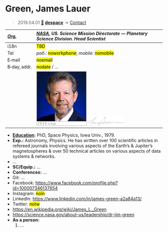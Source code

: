 # Green, James Lauer
> 2019.04.01 **[🚀](../index/index.md) [despace](index.md)** → [Contact](contact.md)

|*[Org.](contact.md)*|*[NASA](zz_nasa.md), US. Science Mission Directorate — Planetary Science Division. Head Scientist*|
|:--|:--|
|i18n| <mark>TBD</mark> |
|Tel|*раб.:* <mark>noworkphone</mark>; *mobile:* <mark>nomobile</mark> |
|E‑mail| <mark>noemail</mark> |
|B‑day, addr.| <mark>nodate</mark> / … |
|| [![](f/contact/g/green_001_photo_thumb.jpg)](f/contact/g/green_001_photo.jpg) [![](f/contact/g/green_001_sign_thumb.jpg)](f/contact/g/green_001_sign.png) |

   - **[Education](edu.md):** PhD, Space Physics, Iowa Univ., 1979.
   - **Exp.:** Astronomy, Physics. He has written over 100 scientific articles in refereed journals involving various aspects of the Earth’s & Jupiter’s magnetospheres & over 50 technical articles on various aspects of data systems & networks.
   - …
   - **SC/Equip.:** …
   - **Conferences:** …
   - Git: …
   - Facebook: <https://www.facebook.com/profile.php?id=100007346137654>
   - Instagram: <mark>noin</mark>
   - LinkedIn: <https://www.linkedin.com/in/james-green-a2a84a13/>
   - Twitter: <mark>notw</mark>
   - <https://en.wikipedia.org/wiki/James_L._Green>
   - <https://science.nasa.gov/about-us/leadership/dr-jim-green>
   - **As a person:**
      1. …
